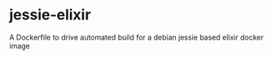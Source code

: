 # jessie-elixir
A Dockerfile to drive automated build for a debian jessie based elixir docker image

